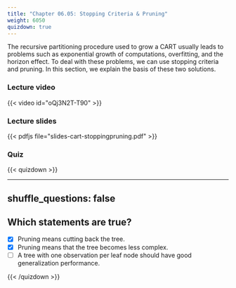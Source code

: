 ```yaml
---
title: "Chapter 06.05: Stopping Criteria & Pruning"
weight: 6050
quizdown: true
---
```

The recursive partitioning procedure used to grow a CART usually leads to problems such as exponential growth of computations, overfitting, and the horizon effect. To deal with these problems, we can use stopping criteria and pruning. In this section, we explain the basis of these two solutions.

<!--more-->

### Lecture video

{{< video id="oQj3N2T-T90" >}}

### Lecture slides

{{< pdfjs file="slides-cart-stoppingpruning.pdf" >}}

### Quiz

{{< quizdown >}}

---
shuffle_questions: false
---

## Which statements are true? 

- [x] Pruning means cutting back the tree.
- [x] Pruning means that the tree becomes less complex.
- [ ] A tree with one observation per leaf node should have good generalization performance.

{{< /quizdown >}}
